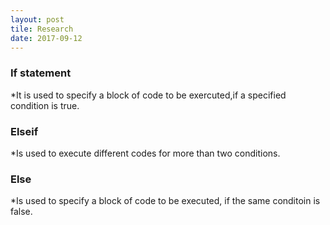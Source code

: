 ```yaml
---
layout: post
tile: Research
date: 2017-09-12
---
```


###  If statement

*It is used to specify a block of code  to be exercuted,if a specified condition is true.


### Elseif

*Is used to execute different codes for more than two conditions.


###  Else

*Is used to specify  a block of code to be executed, if the same conditoin is false. 
